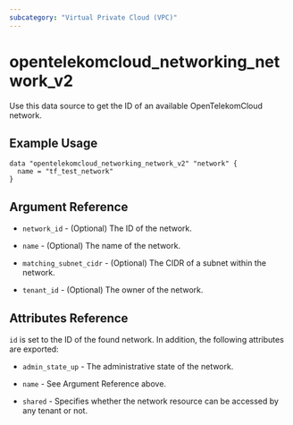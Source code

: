 ```yaml
---
subcategory: "Virtual Private Cloud (VPC)"
---
```


# opentelekomcloud_networking_network_v2

Use this data source to get the ID of an available OpenTelekomCloud network.

## Example Usage

```hcl
data "opentelekomcloud_networking_network_v2" "network" {
  name = "tf_test_network"
}
```

## Argument Reference

* `network_id` - (Optional) The ID of the network.

* `name` - (Optional) The name of the network.

* `matching_subnet_cidr` - (Optional) The CIDR of a subnet within the network.

* `tenant_id` - (Optional) The owner of the network.

## Attributes Reference

`id` is set to the ID of the found network. In addition, the following attributes are exported:

* `admin_state_up` - The administrative state of the network.

* `name` - See Argument Reference above.

* `shared` - Specifies whether the network resource can be accessed by any tenant or not.
